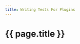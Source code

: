 ```yaml
---
title: Writing Tests For Plugins
---
```


<!--
INITIAL_SOURCE https://confluence.jetbrains.com/display/IntelliJIDEA/Writing+Tests+for+Plugins
-->

# {{ page.title }}
